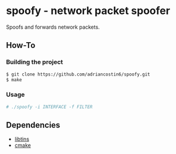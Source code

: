 # spoofy - network packet spoofer

Spoofs and forwards network packets.

## How-To

### Building the project

```bash
$ git clone https://github.com/adriancostin6/spoofy.git
$ make
```

### Usage

```bash
# ./spoofy -i INTERFACE -f FILTER
```

## Dependencies

- [libtins](https://github.com/mfontanini/libtins)
- [cmake](https://cmake.org/)
